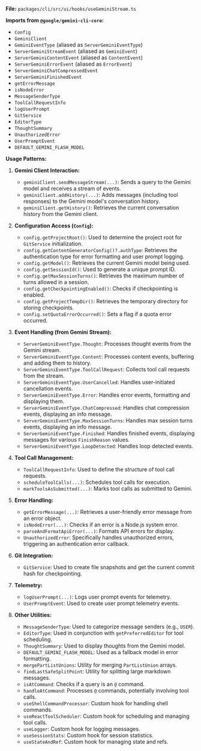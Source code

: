 **File:** `packages/cli/src/ui/hooks/useGeminiStream.ts`

**Imports from `@google/gemini-cli-core`:**
- `Config`
- `GeminiClient`
- `GeminiEventType` (aliased as `ServerGeminiEventType`)
- `ServerGeminiStreamEvent` (aliased as `GeminiEvent`)
- `ServerGeminiContentEvent` (aliased as `ContentEvent`)
- `ServerGeminiErrorEvent` (aliased as `ErrorEvent`)
- `ServerGeminiChatCompressedEvent`
- `ServerGeminiFinishedEvent`
- `getErrorMessage`
- `isNodeError`
- `MessageSenderType`
- `ToolCallRequestInfo`
- `logUserPrompt`
- `GitService`
- `EditorType`
- `ThoughtSummary`
- `UnauthorizedError`
- `UserPromptEvent`
- `DEFAULT_GEMINI_FLASH_MODEL`

**Usage Patterns:**
1.  **Gemini Client Interaction:**
    *   `geminiClient.sendMessageStream(...)`: Sends a query to the Gemini model and receives a stream of events.
    *   `geminiClient.addHistory(...)`: Adds messages (including tool responses) to the Gemini model's conversation history.
    *   `geminiClient.getHistory()`: Retrieves the current conversation history from the Gemini client.

2.  **Configuration Access (`Config`):**
    *   `config.getProjectRoot()`: Used to determine the project root for `GitService` initialization.
    *   `config.getContentGeneratorConfig()?.authType`: Retrieves the authentication type for error formatting and user prompt logging.
    *   `config.getModel()`: Retrieves the current Gemini model being used.
    *   `config.getSessionId()`: Used to generate a unique prompt ID.
    *   `config.getMaxSessionTurns()`: Retrieves the maximum number of turns allowed in a session.
    *   `config.getCheckpointingEnabled()`: Checks if checkpointing is enabled.
    *   `config.getProjectTempDir()`: Retrieves the temporary directory for storing checkpoints.
    *   `config.setQuotaErrorOccurred()`: Sets a flag if a quota error occurred.

3.  **Event Handling (from Gemini Stream):**
    *   `ServerGeminiEventType.Thought`: Processes thought events from the Gemini stream.
    *   `ServerGeminiEventType.Content`: Processes content events, buffering and adding them to history.
    *   `ServerGeminiEventType.ToolCallRequest`: Collects tool call requests from the stream.
    *   `ServerGeminiEventType.UserCancelled`: Handles user-initiated cancellation events.
    *   `ServerGeminiEventType.Error`: Handles error events, formatting and displaying them.
    *   `ServerGeminiEventType.ChatCompressed`: Handles chat compression events, displaying an info message.
    *   `ServerGeminiEventType.MaxSessionTurns`: Handles max session turns events, displaying an info message.
    *   `ServerGeminiEventType.Finished`: Handles finished events, displaying messages for various `FinishReason` values.
    *   `ServerGeminiEventType.LoopDetected`: Handles loop detected events.

4.  **Tool Call Management:**
    *   `ToolCallRequestInfo`: Used to define the structure of tool call requests.
    *   `scheduleToolCalls(...)`: Schedules tool calls for execution.
    *   `markToolsAsSubmitted(...)`: Marks tool calls as submitted to Gemini.

5.  **Error Handling:**
    *   `getErrorMessage(...)`: Retrieves a user-friendly error message from an error object.
    *   `isNodeError(...)`: Checks if an error is a Node.js system error.
    *   `parseAndFormatApiError(...)`: Formats API errors for display.
    *   `UnauthorizedError`: Specifically handles unauthorized errors, triggering an authentication error callback.

6.  **Git Integration:**
    *   `GitService`: Used to create file snapshots and get the current commit hash for checkpointing.

7.  **Telemetry:**
    *   `logUserPrompt(...)`: Logs user prompt events for telemetry.
    *   `UserPromptEvent`: Used to create user prompt telemetry events.

8.  **Other Utilities:**
    *   `MessageSenderType`: Used to categorize message senders (e.g., `USER`).
    *   `EditorType`: Used in conjunction with `getPreferredEditor` for tool scheduling.
    *   `ThoughtSummary`: Used to display thoughts from the Gemini model.
    *   `DEFAULT_GEMINI_FLASH_MODEL`: Used as a fallback model in error formatting.
    *   `mergePartListUnions`: Utility for merging `PartListUnion` arrays.
    *   `findLastSafeSplitPoint`: Utility for splitting large markdown messages.
    *   `isAtCommand`: Checks if a query is an `@` command.
    *   `handleAtCommand`: Processes `@` commands, potentially involving tool calls.
    *   `useShellCommandProcessor`: Custom hook for handling shell commands.
    *   `useReactToolScheduler`: Custom hook for scheduling and managing tool calls.
    *   `useLogger`: Custom hook for logging messages.
    *   `useSessionStats`: Custom hook for session statistics.
    *   `useStateAndRef`: Custom hook for managing state and refs.